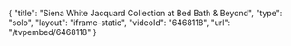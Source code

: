 {
    "title": "Siena White Jacquard Collection at Bed Bath & Beyond",
    "type": "solo",
    "layout": "iframe-static",
    "videoId": "6468118",
    "url": "\/tvpembed\/6468118"
}